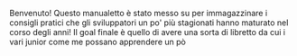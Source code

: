 Benvenuto! Questo manualetto è stato messo su per immagazzinare i consigli pratici che gli sviluppatori un po' più stagionati hanno maturato nel corso degli anni! Il goal finale è quello di avere una sorta di libretto 
da cui i vari junior come me possano apprendere un pò
